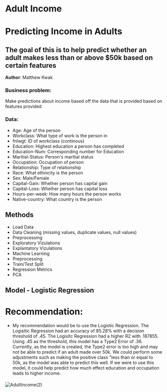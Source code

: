 # Adult Income


# Predicting Income in Adults
##  The goal of this is to help predict whether an adult makes less than or above $50k based on certain features

**Author**: Matthew Kwak

### Business problem:
Make predictions about income based off the data that is provided based on features provided

### Data:
- Age: Age of the person
- Workclass: What type of work is the person in
- fnlwgt: ID of workclass (continous)
- Education:	Highest education a person has completed
- Education-Num:	Corresponding number for Education
- Maritial-Status:	Person's maritial status
- Occupation:	Occupation of person
- Relationship:	Type of relationship 
- Race: What ethnicity is the person
- Sex:	Male/Female
- Capital-Gain: Whether person has capital gain
- Capital-Loss:	Whether person has capital loss
- Hours-per-week: How many hours the person works
- Native-country: What country is the person

## Methods
- Load Data
- Data Cleaning (missing values, duplicate values, null values)
- Preprocessing
- Exploratory Vizulations
- Explantatory Vizulations
- Machine Learning
- Preprocessing
- Train/Test Split
- Regression Metrics
- PCA

## Model - Logistic Regression
# Recommendation:
- My recommendation would be to use the Logistic Regression. The Logisitic Regression had an accuracy of 85.28% with a decision threshold of .45. The Logisitc Regression had a higher R2 with .187855. Using .45 as the threshold, this model has a Type2 Error of .36. Currently, as the model is created, the Type2 error is too high and may not be able to predict if an adult made over 50k. We could perform some adjustments such as making the positive class "less than or equal to 50k, as the model was able to predict this well. If we were to use this model, it could help predict how much effect education and occupation leads to higher income. 

#### 
![AdultIncome(2)](https://user-images.githubusercontent.com/109184607/191960458-4a40ec92-b0bd-46d3-8d58-526a513df6cb.png)



